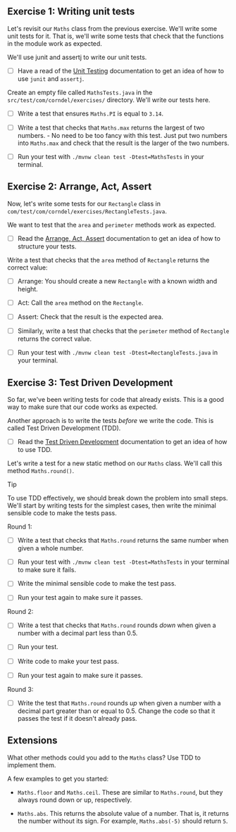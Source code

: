 ## Exercise 1: Writing unit tests

Let's revisit our `Maths` class from the previous exercise. We'll write some
unit tests for it. That is, we'll write some tests that check that the functions
in the module work as expected.

We'll use junit and assertj to write our unit tests.

- [ ] Have a read of the
      [Unit Testing](https://tech-docs.corndel.com/java/testing.html)
      documentation to get an idea of how to use `junit` and `assertj`.

Create an empty file called `MathsTests.java` in the `src/test/com/corndel/exercises/` directory. We'll write our tests here.

- [ ] Write a test that ensures `Maths.PI` is equal to `3.14`.

- [ ] Write a test that checks that `Maths.max` returns the largest of two
      numbers. - No need to be too fancy with this test. Just put two numbers
      into `Maths.max` and check that the result is the larger of the two
      numbers.

- [ ] Run your test with `./mvnw clean test -Dtest=MathsTests` in your terminal.

## Exercise 2: Arrange, Act, Assert

Now, let's write some tests for our `Rectangle` class in
`com/test/com/corndel/exercises/RectangleTests.java`.

We want to test that the `area` and `perimeter` methods work as expected.

- [ ] Read the
      [Arrange, Act, Assert](https://tech-docs.corndel.com/java/arrange-act-assert.html)
      documentation to get an idea of how to structure your tests.

Write a test that checks that the `area` method of `Rectangle` returns the
correct value:

- [ ] Arrange: You should create a new `Rectangle` with a known width and
      height.

- [ ] Act: Call the `area` method on the `Rectangle`.

- [ ] Assert: Check that the result is the expected area.

- [ ] Similarly, write a test that checks that the `perimeter` method of
      `Rectangle` returns the correct value.

- [ ] Run your test with `./mvnw clean test -Dtest=RectangleTests.java` in your terminal.

## Exercise 3: Test Driven Development

So far, we've been writing tests for code that already exists. This is a good
way to make sure that our code works as expected.

Another approach is to write the tests _before_ we write the code. This is
called Test Driven Development (TDD).

- [ ] Read the
      [Test Driven Development](https://tech-docs.corndel.com/java/test-driven-development.html)
      documentation to get an idea of how to use TDD.

Let's write a test for a new static method on our `Maths` class. We'll call this
method `Maths.round()`.

> [!TIP]
>
> To use TDD effectively, we should break down the problem into small steps.
> We'll start by writing tests for the simplest cases, then write the minimal
> sensible code to make the tests pass.

Round 1:

- [ ] Write a test that checks that `Maths.round` returns the same number when
      given a whole number.

- [ ] Run your test with `./mvnw clean test -Dtest=MathsTests` in your terminal to make sure it
      fails.

- [ ] Write the minimal sensible code to make the test pass.

- [ ] Run your test again to make sure it passes.

Round 2:

- [ ] Write a test that checks that `Maths.round` rounds _down_ when given a
      number with a decimal part less than 0.5.

- [ ] Run your test.

- [ ] Write code to make your test pass.

- [ ] Run your test again to make sure it passes.

Round 3:

- [ ] Write the test that `Maths.round` rounds _up_ when given a number with a
      decimal part greater than or equal to 0.5. Change the code so that it
      passes the test if it doesn't already pass.

## Extensions

What other methods could you add to the `Maths` class? Use TDD to implement
them.

A few examples to get you started:

- `Maths.floor` and `Maths.ceil`. These are similar to `Maths.round`, but they
  always round down or up, respectively.

- `Maths.abs`. This returns the absolute value of a number. That is, it returns
  the number without its sign. For example, `Maths.abs(-5)` should return `5`.
